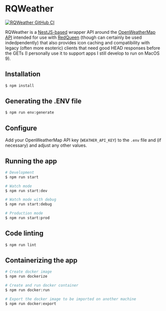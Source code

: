 # RQWeather
[![RQWeather GitHub CI](https://github.com/cyrusbuilt/rqweather/actions/workflows/ci.yml/badge.svg)](https://github.com/cyrusbuilt/rqweather/actions/workflows/ci.yml)

RQWeather is a [NestJS-based](https://nestjs.com/) wrapper API around the [OpenWeatherMap API](https://openweathermap.org/api) intended for use with [RedQueen](https://github.com/cyrusbuilt/RedQueen) (though can certainly be used indedpendently) that also provides icon caching and compatibility with legacy (often more esoteric) clients that need good HEAD responses before the GETs (I personally use it to support apps I still develop to run on MacOS 9).

## Installation

```bash
$ npm install
```

## Generating the .ENV file

```bash
$ npm run env:generate
```

## Configure

Add your OpenWeatherMap API key (`WEATHER_API_KEY`) to the `.env` file and (if necessary) and adjust any other values.

## Running the app

```bash
# Development
$ npm run start

# Watch mode
$ npm run start:dev

# Watch mode with debug
$ npm run start:debug

# Production mode
$ npm run start:prod
```

## Code linting

```bash
$ npm run lint
```

## Containerizing the app

```bash
# Create docker image
$ npm run dockerize

# Create and run docker container
$ npm run docker:run

# Export the docker image to be imported on another machine
$ npm run docker:export
```